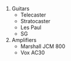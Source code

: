 1. Guitars
    * Telecaster
    * Stratocaster
    * Les Paul
    * SG
2. Amplifiers
    - Marshall JCM 800
    - Vox AC30
